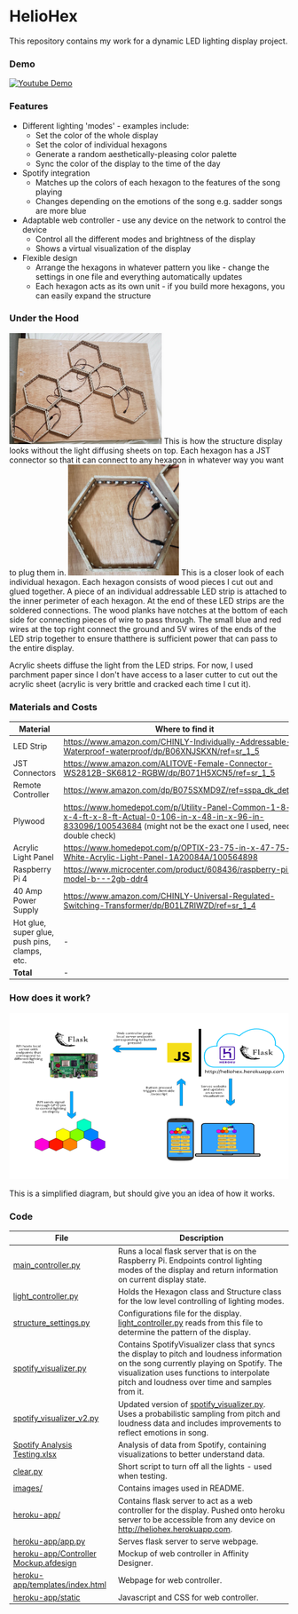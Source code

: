 # HelioHex

This repository contains my work for a dynamic LED lighting display project.

### Demo


[![Youtube Demo](https://img.youtube.com/vi/GV5ejh_CZBM/0.jpg)](https://youtu.be/GV5ejh_CZBM)


### Features

* Different lighting 'modes' - examples include:
	* Set the color of the whole display
	* Set the color of individual hexagons
	* Generate a random aesthetically-pleasing color palette
	* Sync the color of the display to the time of the day
* Spotify integration
	* Matches up the colors of each hexagon to the features of the song playing
	* Changes depending on the emotions of the song e.g. sadder songs are more blue
* Adaptable web controller - use any device on the network to control the device
	* Control all the different modes and brightness of the display
	* Shows a virtual visualization of the display
* Flexible design
	* Arrange the hexagons in whatever pattern you like - change the settings in one file and everything automatically updates
	* Each hexagon acts as its own unit - if you build more hexagons, you can easily expand the structure

### Under the Hood

<img src="images/structure-no-cover.jpg" width="275" height="200">
This is how the structure display looks without the light diffusing sheets on top. Each hexagon has a JST connector so that it can connect to any hexagon in whatever way you want to plug them in. 


<img src="images/individual-hexagon.jpg" width="200" height="200">
This is a closer look of each individual hexagon. Each hexagon consists of wood pieces I cut out and glued together. A piece of an individual addressable LED strip is attached to the inner perimeter of each hexagon. At the end of these LED strips are the soldered connections. The wood planks have notches at the bottom of each side for connecting pieces of wire to pass through. The small blue and red wires at the top right connect the ground and 5V wires of the ends of the LED strip together to ensure thatthere is sufficient power that can pass to the entire display.


Acrylic sheets diffuse the light from the LED strips. For now, I used parchment paper since I don't have access to a laser cutter to cut out the acrylic sheet (acrylic is very brittle and cracked each time I cut it).


### Materials and Costs 

| Material | Where to find it | Cost |
| -- | -- | -- |
| LED Strip | https://www.amazon.com/CHINLY-Individually-Addressable-Waterproof-waterproof/dp/B06XNJSKXN/ref=sr_1_5 | $29.90 |
| JST Connectors | https://www.amazon.com/ALITOVE-Female-Connector-WS2812B-SK6812-RGBW/dp/B071H5XCN5/ref=sr_1_5 | $10.99 |
| Remote Controller | https://www.amazon.com/dp/B075SXMD9Z/ref=sspa_dk_detail_3 | $8.99 |
| Plywood | https://www.homedepot.com/p/Utility-Panel-Common-1-8-in-x-4-ft-x-8-ft-Actual-0-106-in-x-48-in-x-96-in-833096/100543684 (might not be the exact one I used, need to double check) | $11.42 |
| Acrylic Light Panel | https://www.homedepot.com/p/OPTIX-23-75-in-x-47-75-in-White-Acrylic-Light-Panel-1A20084A/100564898 | $12.48 |
| Raspberry Pi 4 | https://www.microcenter.com/product/608436/raspberry-pi-4-model-b---2gb-ddr4 | $35.00 |
| 40 Amp Power Supply | https://www.amazon.com/CHINLY-Universal-Regulated-Switching-Transformer/dp/B01LZRIWZD/ref=sr_1_4 | $20.99 |
| Hot glue, super glue, push pins, clamps, etc. | - | $30.00 |
| **Total** | - | **$159.77** |


### How does it work? 

<img src="images/diagram.png" width="600" height="300">

This is a simplified diagram, but should give you an idea of how it works.


### Code

| File | Description |
| -- | -- |
| [main_controller.py](main_controller.py) | Runs a local flask server that is on the Raspberry Pi. Endpoints control lighting modes of the display and return information on current display state. |
| [light_controller.py](light_controller.py) | Holds the Hexagon class and Structure class for the low level controlling of lighting modes. |
| [structure_settings.py](structure_settings.py) | Configurations file for the display. [light_controller.py](light_controller.py) reads from this file to determine the pattern of the display. |
| [spotify_visualizer.py](spotify_visualizer.py) | Contains SpotifyVisualizer class that syncs the display to pitch and loudness information on the song currently playing on Spotify. The visualization uses functions to interpolate pitch and loudness over time and samples from it. |
| [spotify_visualizer_v2.py](spotify_visualizer_v2.py) | Updated version of [spotify_visualizer.py](spotify_visualizer.py). Uses a probabilistic sampling from pitch and loudness data and includes improvements to reflect emotions in song. |
| [Spotify Analysis Testing.xlsx](<Spotify Analysis Testing.xlsx>) | Analysis of data from Spotify, containing visualizations to better understand data. |
| [clear.py](clear.py) | Short script to turn off all the lights - used when testing. |
| [images/](images/) | Contains images used in README. |
| [heroku-app/](heroku-app/) | Contains flask server to act as a web controller for the display. Pushed onto heroku server to be accessible from any device on http://heliohex.herokuapp.com. |
| [heroku-app/app.py](heroku-app/app.py) | Serves flask server to serve webpage. |
| [heroku-app/Controller Mockup.afdesign](<heroku-app/Controller Mockup.afdesign>) | Mockup of web controller in Affinity Designer. |
| [heroku-app/templates/index.html](heroku-app/templates/index.html) | Webpage for web controller. |
| [heroku-app/static](heroku-app/static) | Javascript and CSS for web controller. |
